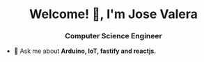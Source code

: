 <h1 align="center">Welcome! 👋, I'm Jose Valera</h1>
<h3 align="center">Computer Science Engineer</h3>

- 💬 Ask me about **Arduino, IoT, fastify and reactjs.**

